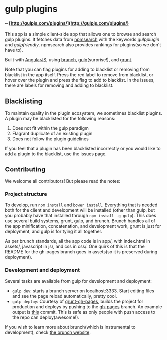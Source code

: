 gulp plugins
============
#### ~ [http://gulpjs.com/plugins/](http://gulpjs.com/plugins/)

This app is a simple client-side app that allows one to browse and search gulp plugins.
It fetches data from [npmsearch](http://npmsearch.com/) with the keywords *gulpplugin* and *gulpfriendly*.
npmsearch also provides rankings for plugins(so we don't have to).

Built with [AngularJS](http://angularjs.org),
using [brunch](http://brunch.io/), [gulp](http://gulpjs.com/)(surprise!), and [grunt](http://gruntjs.com/).

Note that you can flag plugins for adding to blacklist or removing from blacklist in the app itself.
Press the red label to remove from blacklist, or hover over the plugin and press the flag to add to blacklist.
In the issues, there are labels for removing and adding to blacklist.

## Blacklisting

To maintain quality in the plugin ecosystem, we sometimes blacklist plugins. A plugin may be blacklisted for the following reasons:

1. Does not fit within the gulp paradigm
2. Flagrant duplicate of an existing plugin
3. Does not follow the plugin guidelines

If you feel that a plugin has been blacklisted incorrectly or you would like to add a plugin to the blacklist, use the issues page.

## Contributing

We welcome all contributors! But please read the notes:

### Project structure
To develop, run `npm install` and `bower install`.
Everything that is needed both for the client and development will be installed
(other than gulp, but you probably have that installed through `npm install -g gulp`).
This does use several build systems, grunt, gulp, and brunch.
Brunch handles all of the app minification, concatenation, and development work,
grunt is just for deployment, and gulp is for tying it all together.

As per brunch standards, all the app code is in app/, with index.html in assets/, javascript in js/, and css in css/.
One quirk of this is that the README for the gh-pages branch goes in assets(so it is preserved during deployment).

### Development and deployment
Several tasks are available from gulp for development and deployment:

- `gulp dev`: starts a brunch server on localhost:3333.
Start editing files and see the page reload automatically, pretty cool.
- `gulp deploy`: Courtesy of [grunt-gh-pages](https://github.com/tschaub/grunt-gh-pages),
builds the project for production and deploys by pushing to the
[gh-pages](https://github.com/gulpjs/plugins/tree/gh-pages) branch.
An example output is [this](https://github.com/gulpjs/plugins/commit/fa4027f90a725d9caa7971fc00e1d3c4174d2026) commit.
This is safe as only people with push access to the repo can deploy(awesome!).

If you wish to learn more about brunch(which is instrumental to development), check [the brunch website](http://brunch.io/).
